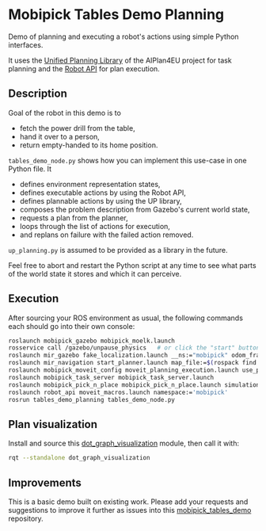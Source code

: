# Mobipick Tables Demo Planning

Demo of planning and executing a robot's actions using simple Python interfaces.

It uses the [Unified Planning Library](https://github.com/aiplan4eu/unified-planning)
of the AIPlan4EU project for task planning and the [Robot API](https://git.ni.dfki.de/acting/robot_api/)
for plan execution.

## Description

Goal of the robot in this demo is to

- fetch the power drill from the table,
- hand it over to a person,
- return empty-handed to its home position.

`tables_demo_node.py` shows how you can implement this use-case in one Python file. It

- defines environment representation states,
- defines executable actions by using the Robot API,
- defines plannable actions by using the UP library,
- composes the problem description from Gazebo's current world state,
- requests a plan from the planner,
- loops through the list of actions for execution,
- and replans on failure with the failed action removed.

`up_planning.py` is assumed to be provided as a library in the future.

Feel free to abort and restart the Python script at any time to see what parts
of the world state it stores and which it can perceive.

## Execution

After sourcing your ROS environment as usual, the following commands each should go into their own console:

```bash
roslaunch mobipick_gazebo mobipick_moelk.launch
rosservice call /gazebo/unpause_physics   # or click the "start" button in the Gazebo GUI
roslaunch mir_gazebo fake_localization.launch __ns:="mobipick" odom_frame_id:="mobipick/odom" base_frame_id:="mobipick/base_footprint"
roslaunch mir_navigation start_planner.launch map_file:=$(rospack find pbr_maps)/maps/moelk/pbr_robot_lab.yaml prefix:="mobipick/"
roslaunch mobipick_moveit_config moveit_planning_execution.launch use_pointcloud:=true simulation:=true
roslaunch mobipick_task_server mobipick_task_server.launch
roslaunch mobipick_pick_n_place mobipick_pick_n_place.launch simulation:=true
roslaunch robot_api moveit_macros.launch namespace:='mobipick'
rosrun tables_demo_planning tables_demo_node.py
```

## Plan visualization

Install and source this [dot_graph_visualization](https://git.ni.dfki.de/acting/dot_graph_visualization) module, then call it with:

```bash
rqt --standalone dot_graph_visualization
```

## Improvements

This is a basic demo built on existing work. Please add your requests and
suggestions to improve it further as issues into this
[mobipick_tables_demo](https://git.ni.dfki.de/mobipick/mobipick_tables_demo)
repository.
